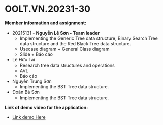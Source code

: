 # OOLT.VN.20231-30

**Member information and assignment:**

- 20215131 - **Nguyễn Lê Sơn - Team leader**
    - Implementing the Generic Tree data structure, Binary Search Tree data structure and the Red Black Tree data
      structure.
    - Usecase diagram + General Class diagram
    - Slide + Báo cáo
- Lê Hữu Tài
    - Research tree data structures and operations
    - AVL
    - Báo cáo
- Nguyễn Trung Sơn 
    - Implementing the BST Tree data structure.
- Đoàn Bá Sơn 
    - Implementing the BST Tree data structure.

**Link of demo video for the application:**

- [Link demo Here](https://www.youtube.com/watch?v=uwosd7ob31U)